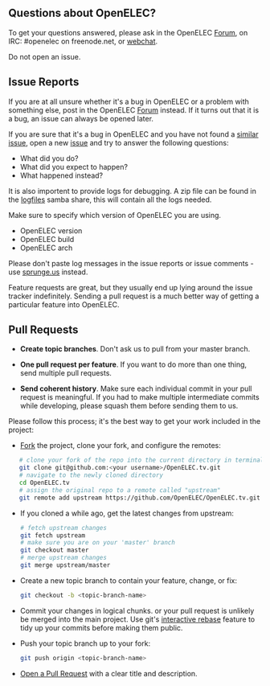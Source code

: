 ## Questions about OpenELEC?

To get your questions answered, please ask in the OpenELEC [Forum], on IRC: 
#openelec on freenode.net, or [webchat]. 

Do not open an issue.

## Issue Reports

If you are at all unsure whether it's a bug in OpenELEC or a problem with 
something else, post in the OpenELEC [Forum] instead. If it turns out that it is
a bug, an issue can always be opened later.

If you are sure that it's a bug in OpenELEC and you have not found a [similar issue], open a new [issue]
and try to answer the following questions:
- What did you do?
- What did you expect to happen?
- What happened instead?

It is also importent to provide logs for debugging.
A zip file can be found in the [logfiles] samba share, this will contain all the logs needed.

Make sure to specify which version of OpenELEC you are using.
- OpenELEC version
- OpenELEC build
- OpenELEC arch

Please don't paste log messages in the issue reports or issue comments - use 
[sprunge.us](http://sprunge.us) instead.

Feature requests are great, but they usually end up lying around the issue
tracker indefinitely. Sending a pull request is a much better way of getting a
particular feature into OpenELEC.

## Pull Requests

- **Create topic branches**. Don't ask us to pull from your master branch.

- **One pull request per feature**. If you want to do more than one thing, send
  multiple pull requests.

- **Send coherent history**. Make sure each individual commit in your pull
  request is meaningful. If you had to make multiple intermediate commits while
  developing, please squash them before sending them to us.

Please follow this process; it's the best way to get your work included in the project:

- [Fork](http://help.github.com/fork-a-repo/) the project, clone your fork,
   and configure the remotes:

```bash
   # clone your fork of the repo into the current directory in terminal
   git clone git@github.com:<your username>/OpenELEC.tv.git
   # navigate to the newly cloned directory
   cd OpenELEC.tv
   # assign the original repo to a remote called "upstream"
   git remote add upstream https://github.com/OpenELEC/OpenELEC.tv.git
   ```

- If you cloned a while ago, get the latest changes from upstream:

   ```bash
   # fetch upstream changes
   git fetch upstream
   # make sure you are on your 'master' branch
   git checkout master
   # merge upstream changes
   git merge upstream/master
   ```

- Create a new topic branch to contain your feature, change, or fix:

   ```bash
   git checkout -b <topic-branch-name>
   ```

- Commit your changes in logical chunks. or your pull request is unlikely
   be merged into the main project. Use git's
   [interactive rebase](https://help.github.com/articles/interactive-rebase)
   feature to tidy up your commits before making them public.

- Push your topic branch up to your fork:

   ```bash
   git push origin <topic-branch-name>
   ```

- [Open a Pull Request](https://help.github.com/articles/using-pull-requests) with a
    clear title and description.

[Forum]: http://openelec.tv/forum
[issue]: https://github.com/OpenELEC/OpenELEC.tv/issues
[webchat]: http://openelec.tv/support/chat
[logfiles]: http://wiki.openelec.tv/index.php?title=OpenELEC_FAQ#Support_Logs
[similar issue]: https://github.com/OpenELEC/OpenELEC.tv/search?&ref=cmdform&type=Issues
